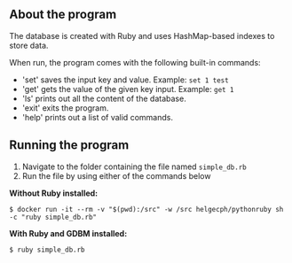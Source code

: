 ## **About the program**
The database is created with Ruby and uses HashMap-based indexes to store data.

When run, the program comes with the following built-in commands:
- 'set' saves the input key and value. Example: `set 1 test`
- 'get' gets the value of the given key input. Example: `get 1`
- 'ls' prints out all the content of the database.
- 'exit' exits the program.
- 'help' prints out a list of valid commands.

## **Running the program**

1) Navigate to the folder containing the file named `simple_db.rb`
2) Run the file by using either of the commands below

**Without Ruby installed:**
```
$ docker run -it --rm -v "$(pwd):/src" -w /src helgecph/pythonruby sh -c "ruby simple_db.rb"
```

**With Ruby and GDBM installed:**
```
$ ruby simple_db.rb
```

